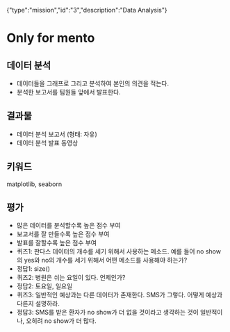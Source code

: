 {"type":"mission","id":"3","description":"Data Analysis"}
# Only for mento
## 데이터 분석
* 데이터들을 그래프로 그리고 분석하여 본인의 의견을 적는다.
* 분석한 보고서를 팀원들 앞에서 발표한다.

## 결과물
* 데이터 분석 보고서 (형태: 자유)
* 데이터 분석 발표 동영상

## 키워드
matplotlib, seaborn

## 평가
* 많은 데이터를 분석할수록 높은 점수 부여
* 보고서를 잘 만들수록 높은 점수 부여
* 발표를 잘할수록 높은 점수 부여
* 퀴즈1: 판다스 데이터의 개수를 세기 위해서 사용하는 메소드. 예를 들어 no show의 yes와 no의 개수를 세기 위해서 어떤 메소드를 사용해야 하는가?
* 정답1: size()
* 퀴즈2: 병원은 쉬는 요일이 있다. 언제인가?
* 정답2: 토요일, 일요일
* 퀴즈3: 일반적인 예상과는 다른 데이터가 존재한다. SMS가 그렇다. 어떻게 예상과 다른지 설명하라.
* 정답3: SMS를 받은 환자가 no show가 더 없을 것이라고 생각하는 것이 일반적이나, 오히려 no show가 더 많다.
